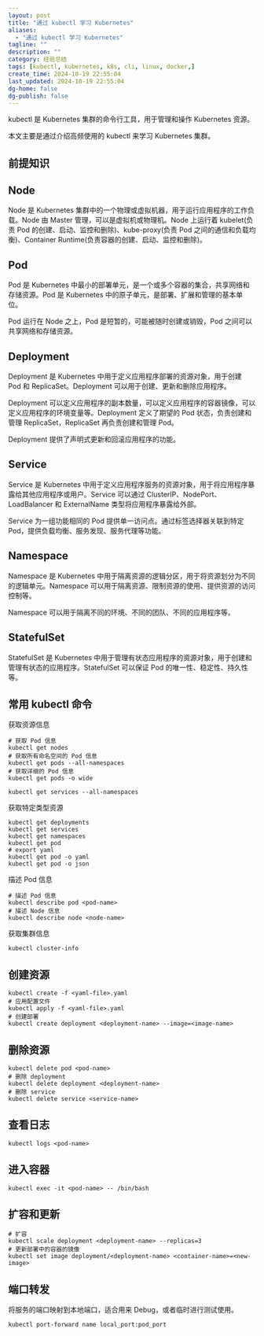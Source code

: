 ```yaml
---
layout: post
title: "通过 kubectl 学习 Kubernetes"
aliases:
  - "通过 kubectl 学习 Kubernetes"
tagline: ""
description: ""
category: 经验总结
tags: [kubectl, kubernetes, k8s, cli, linux, docker,]
create_time: 2024-10-19 22:55:04
last_updated: 2024-10-19 22:55:04
dg-home: false
dg-publish: false
---
```


kubectl 是 Kubernetes 集群的命令行工具，用于管理和操作 Kubernetes 资源。

本文主要是通过介绍高频使用的 kubectl 来学习 Kubernetes 集群。

## 前提知识

## Node

Node 是 Kubernetes 集群中的一个物理或虚拟机器，用于运行应用程序的工作负载。Node 由 Master 管理，可以是虚拟机或物理机。Node 上运行着 kubelet(负责 Pod 的创建、启动、监控和删除)、kube-proxy(负责 Pod 之间的通信和负载均衡)、Container Runtime(负责容器的创建、启动、监控和删除)。

## Pod

Pod 是 Kubernetes 中最小的部署单元，是一个或多个容器的集合，共享网络和存储资源。Pod 是 Kubernetes 中的原子单元，是部署、扩展和管理的基本单位。

Pod 运行在 Node 之上，Pod 是短暂的，可能被随时创建或销毁，Pod 之间可以共享网络和存储资源。

## Deployment

Deployment 是 Kubernetes 中用于定义应用程序部署的资源对象，用于创建 Pod 和 ReplicaSet。Deployment 可以用于创建、更新和删除应用程序。

Deployment 可以定义应用程序的副本数量，可以定义应用程序的容器镜像，可以定义应用程序的环境变量等。Deployment 定义了期望的 Pod 状态，负责创建和管理 ReplicaSet，ReplicaSet 再负责创建和管理 Pod。

Deployment 提供了声明式更新和回滚应用程序的功能。

## Service

Service 是 Kubernetes 中用于定义应用程序服务的资源对象，用于将应用程序暴露给其他应用程序或用户。Service 可以通过 ClusterIP、NodePort、LoadBalancer 和 ExternalName 类型将应用程序暴露给外部。

Service 为一组功能相同的 Pod 提供单一访问点。通过标签选择器关联到特定 Pod，提供负载均衡、服务发现、服务代理等功能。

## Namespace

Namespace 是 Kubernetes 中用于隔离资源的逻辑分区，用于将资源划分为不同的逻辑单元。Namespace 可以用于隔离资源、限制资源的使用、提供资源的访问控制等。

Namespace 可以用于隔离不同的环境、不同的团队、不同的应用程序等。

## StatefulSet

StatefulSet 是 Kubernetes 中用于管理有状态应用程序的资源对象，用于创建和管理有状态的应用程序。StatefulSet 可以保证 Pod 的唯一性、稳定性、持久性等。

## 常用 kubectl 命令

获取资源信息

```
# 获取 Pod 信息
kubectl get nodes
# 获取所有命名空间的 Pod 信息
kubectl get pods --all-namespaces
# 获取详细的 Pod 信息
kubectl get pods -o wide

kubectl get services --all-namespaces
```

获取特定类型资源

```shell
kubectl get deployments
kubectl get services
kubectl get namespaces
kubectl get pod
# export yaml
kubectl get pod -o yaml
kubectl get pod -o json
```

描述 Pod 信息

```shell
# 描述 Pod 信息
kubectl describe pod <pod-name>
# 描述 Node 信息
kubectl describe node <node-name>
```

获取集群信息

```shell
kubectl cluster-info
```

## 创建资源

```shell
kubectl create -f <yaml-file>.yaml
# 应用配置文件
kubectl apply -f <yaml-file>.yaml
# 创建部署
kubectl create deployment <deployment-name> --image=<image-name>
```

## 删除资源

```shell
kubectl delete pod <pod-name>
# 删除 deployment
kubectl delete deployment <deployment-name>
# 删除 service
kubectl delete service <service-name>
```

## 查看日志

```shell
kubectl logs <pod-name>
```

## 进入容器

```shell
kubectl exec -it <pod-name> -- /bin/bash
```

## 扩容和更新

```shell
# 扩容
kubectl scale deployment <deployment-name> --replicas=3
# 更新部署中的容器的镜像
kubectl set image deployment/<deployment-name> <container-name>=<new-image>
```

## 端口转发
将服务的端口映射到本地端口，适合用来 Debug，或者临时进行测试使用。

```
kubectl port-forward name local_port:pod_port
```